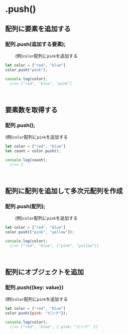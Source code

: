 # .push()
  
## 配列に要素を追加する
### 配列.push(追加する要素);
　　
(例)`color`配列に`pink`を追加する
```js
let color = ["red", "blue"]
color.push("pink");

console.log(color);
  //=> ["red", "blue", "pink"]
```

<br>

## 要素数を取得する
### 配列.push();
  
(例)`color`配列に`pink`を追加する
```js
let color = ["red", "blue"]
let count = color.push();

console.log(count);
  //=> 2
```

<br>

## 配列に配列を追加して多次元配列を作成
### 配列.push(配列);
　　
(例)`color`配列に`pink`を追加する
```js
let color = ["red", "blue"]
color.push(["pink", "yellow"]);

console.log(color);
  //=> ["red", "blue", ["pink", "yellow"]]
```

<br>

## 配列にオブジェクトを追加
### 配列.push({key: value})
  
(例)`color`配列に`pink`を追加する
```js
let color = ["red", "blue"]
color.push({pink: "ピンク"});

console.log(color);
  //=> ["red", "blue", { pink: "ピンク"　}]
```
